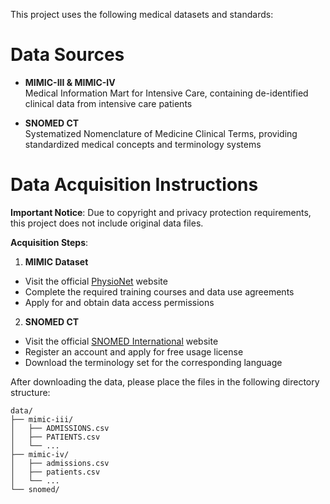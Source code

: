 This project uses the following medical datasets and standards:

# Data Sources

- **MIMIC-III & MIMIC-IV**  
Medical Information Mart for Intensive Care, containing de-identified clinical data from intensive care patients

- **SNOMED CT**  
Systematized Nomenclature of Medicine Clinical Terms, providing standardized medical concepts and terminology systems

# Data Acquisition Instructions

**Important Notice**: Due to copyright and privacy protection requirements, this project does not include original data files.

**Acquisition Steps**:

1. **MIMIC Dataset**
 - Visit the official [PhysioNet](https://physionet.org/) website
 - Complete the required training courses and data use agreements
 - Apply for and obtain data access permissions

2. **SNOMED CT**
 - Visit the official [SNOMED International](https://www.snomed.org/) website
 - Register an account and apply for free usage license
 - Download the terminology set for the corresponding language

After downloading the data, please place the files in the following directory structure:

```
data/
├── mimic-iii/
│   ├── ADMISSIONS.csv
│   ├── PATIENTS.csv
│   └── ...
├── mimic-iv/
│   ├── admissions.csv
│   ├── patients.csv
│   └── ...
└── snomed/
```
